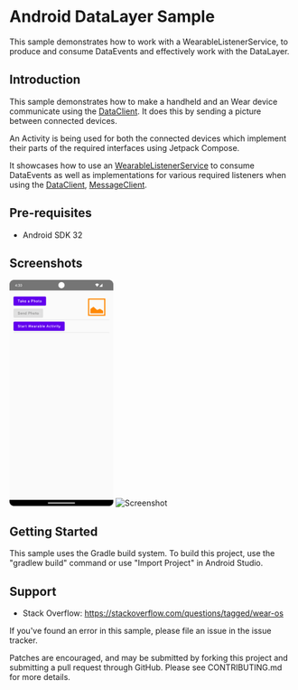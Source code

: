 
Android DataLayer Sample
========================

This sample demonstrates how to work with a WearableListenerService,
to produce and consume DataEvents and effectively work with the DataLayer.

Introduction
------------

This sample demonstrates how to make a handheld and an Wear device communicate
using the [DataClient][2].
It does this by sending a picture between connected devices.

An Activity is being used for both the connected devices which implement their parts of
the required interfaces using Jetpack Compose.

It showcases how to use an [WearableListenerService][1] to consume DataEvents
as well as implementations for various required listeners when using the [DataClient][2],
[MessageClient][3].

[1]: https://developers.google.com/android/reference/com/google/android/gms/wearable/WearableListenerService
[2]: https://developers.google.com/android/reference/com/google/android/gms/wearable/DataClient
[3]: https://developers.google.com/android/reference/com/google/android/gms/wearable/MessageClient

Pre-requisites
--------------

- Android SDK 32

Screenshots
-------------

<img src="screenshots/phone_image.png" height="400" alt="Screenshot"/> <img src="screenshots/wearable_background_image.png" height="400" alt="Screenshot"/> 

Getting Started
---------------

This sample uses the Gradle build system. To build this project, use the
"gradlew build" command or use "Import Project" in Android Studio.

Support
-------

- Stack Overflow: https://stackoverflow.com/questions/tagged/wear-os

If you've found an error in this sample, please file an issue in the issue tracker.

Patches are encouraged, and may be submitted by forking this project and
submitting a pull request through GitHub. Please see CONTRIBUTING.md for more details.
